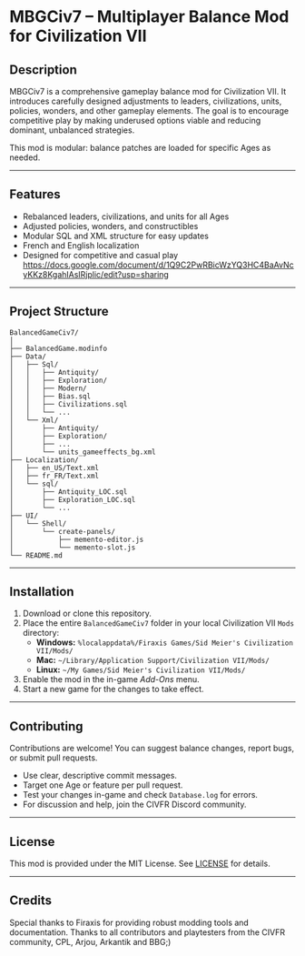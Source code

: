# MBGCiv7 – Multiplayer Balance Mod for Civilization VII

## Description

MBGCiv7 is a comprehensive gameplay balance mod for Civilization VII. It introduces carefully designed adjustments to leaders, civilizations, units, policies, wonders, and other gameplay elements. The goal is to encourage competitive play by making underused options viable and reducing dominant, unbalanced strategies.

This mod is modular: balance patches are loaded for specific Ages as needed.

---

## Features

- Rebalanced leaders, civilizations, and units for all Ages
- Adjusted policies, wonders, and constructibles
- Modular SQL and XML structure for easy updates
- French and English localization
- Designed for competitive and casual play
  https://docs.google.com/document/d/1Q9C2PwRBicWzYQ3HC4BaAvNcyKKz8KgahIAsIRjplic/edit?usp=sharing
---

## Project Structure

```
BalancedGameCiv7/
│
├── BalancedGame.modinfo
├── Data/
│   ├── Sql/
│   │   ├── Antiquity/
│   │   ├── Exploration/
│   │   ├── Modern/
│   │   ├── Bias.sql
│   │   ├── Civilizations.sql
│   │   └── ...
│   └── Xml/
│       ├── Antiquity/
│       ├── Exploration/
│       ├── ...
│       └── units_gameeffects_bg.xml
├── Localization/
│   ├── en_US/Text.xml
│   ├── fr_FR/Text.xml
│   └── sql/
│       ├── Antiquity_LOC.sql
│       ├── Exploration_LOC.sql
│       └── ...
├── UI/
│   └── Shell/
│       └── create-panels/
│           ├── memento-editor.js
│           └── memento-slot.js
└── README.md
```

---

## Installation

1. Download or clone this repository.
2. Place the entire `BalancedGameCiv7` folder in your local Civilization VII `Mods` directory:
    - **Windows:** `%localappdata%/Firaxis Games/Sid Meier's Civilization VII/Mods/`
    - **Mac:** `~/Library/Application Support/Civilization VII/Mods/`
    - **Linux:** `~/My Games/Sid Meier's Civilization VII/Mods/`
3. Enable the mod in the in-game *Add-Ons* menu.
4. Start a new game for the changes to take effect.

---

## Contributing

Contributions are welcome! You can suggest balance changes, report bugs, or submit pull requests.

- Use clear, descriptive commit messages.
- Target one Age or feature per pull request.
- Test your changes in-game and check `Database.log` for errors.
- For discussion and help, join the CIVFR Discord community.

---

## License

This mod is provided under the MIT License. See [LICENSE](LICENSE) for details.

---

## Credits

Special thanks to Firaxis for providing robust modding tools and documentation.
Thanks to all contributors and playtesters from the CIVFR community, CPL, Arjou, Arkantik and BBG;)
